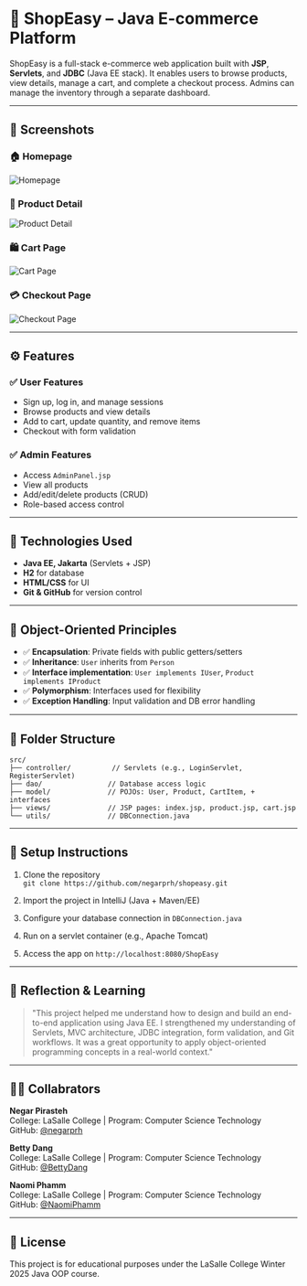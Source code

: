 # 🛒 ShopEasy – Java E-commerce Platform

ShopEasy is a full-stack e-commerce web application built with **JSP**, **Servlets**, and **JDBC** (Java EE stack). It enables users to browse products, view details, manage a cart, and complete a checkout process. Admins can manage the inventory through a separate dashboard.

---

## 📸 Screenshots

### 🏠 Homepage
![Homepage](screenshots/homepage.png)

### 🧾 Product Detail
![Product Detail](screenshots/productdetail.png)

### 🛍️ Cart Page
![Cart Page](screenshots/cart.png)

### 💳 Checkout Page
![Checkout Page](screenshots/checkout.png)

---

## ⚙️ Features

### ✅ User Features
- Sign up, log in, and manage sessions
- Browse products and view details
- Add to cart, update quantity, and remove items
- Checkout with form validation

### ✅ Admin Features
- Access `AdminPanel.jsp`
- View all products
- Add/edit/delete products (CRUD)
- Role-based access control

---

## 🧱 Technologies Used

- **Java EE, Jakarta** (Servlets + JSP)
- **H2** for database
- **HTML/CSS** for UI
- **Git & GitHub** for version control

---

## 🧠 Object-Oriented Principles

- ✅ **Encapsulation**: Private fields with public getters/setters
- ✅ **Inheritance**: `User` inherits from `Person`
- ✅ **Interface implementation**: `User implements IUser`, `Product implements IProduct`
- ✅ **Polymorphism**: Interfaces used for flexibility
- ✅ **Exception Handling**: Input validation and DB error handling

---

## 📁 Folder Structure

```
src/
├── controller/          // Servlets (e.g., LoginServlet, RegisterServlet)
├── dao/                // Database access logic
├── model/              // POJOs: User, Product, CartItem, + interfaces
├── views/              // JSP pages: index.jsp, product.jsp, cart.jsp
└── utils/              // DBConnection.java
```

---

## 📖 Setup Instructions

1. Clone the repository  
   `git clone https://github.com/negarprh/shopeasy.git`

2. Import the project in IntelliJ (Java + Maven/EE)

3. Configure your database connection in `DBConnection.java`

4. Run on a servlet container (e.g., Apache Tomcat)

5. Access the app on `http://localhost:8080/ShopEasy`

---

## 💬 Reflection & Learning

> "This project helped me understand how to design and build an end-to-end application using Java EE. I strengthened my understanding of Servlets, MVC architecture, JDBC integration, form validation, and Git workflows. It was a great opportunity to apply object-oriented programming concepts in a real-world context."

---

## 👨‍💻 Collabrators

**Negar Pirasteh**  
College: LaSalle College | Program: Computer Science Technology    
GitHub: [@negarprh](https://github.com/negarprh)

**Betty Dang**  
College: LaSalle College | Program: Computer Science Technology    
GitHub: [@BettyDang](https://github.com/BettyDang)

**Naomi Phamm**  
College: LaSalle College | Program: Computer Science Technology    
GitHub: [@NaomiPhamm](https://github.com/NaomiPhamm)

---

## 📝 License

This project is for educational purposes under the LaSalle College Winter 2025 Java OOP course.
